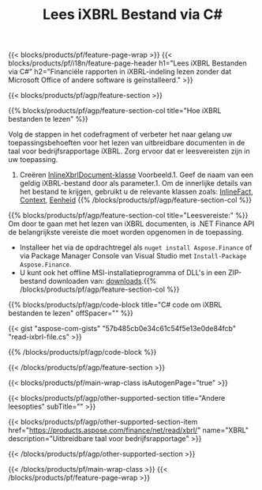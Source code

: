 ﻿---
title: Lees iXBRL Bestand via C#
description: Voorbeeldcode voor het lezen van iXBRL-bestanden. Gebruik API voorbeeldcode om batchbestanden iXBRL te lezen in op .NET gebaseerde applicaties. 
url: /nl/net/read/ixbrl/
family: finance
platformtag: net
feature: read
informat: iXBRL
outformat: 
otherformats: 
---
{{< blocks/products/pf/feature-page-wrap >}}
{{< blocks/products/pf/i18n/feature-page-header h1="Lees iXBRL Bestanden via C#" h2="Financiële rapporten in iXBRL-indeling lezen zonder dat Microsoft Office of andere software is geïnstalleerd." >}}

{{< blocks/products/pf/agp/feature-section >}}

{{% blocks/products/pf/agp/feature-section-col title="Hoe iXBRL bestanden te lezen" %}}

Volg de stappen in het codefragment of verbeter het naar gelang uw toepassingsbehoeften voor het lezen van uitbreidbare documenten in de taal voor bedrijfsrapportage iXBRL. Zorg ervoor dat er leesvereisten zijn in uw toepassing.

1. Creëren [InlineXbrlDocument-klasse](https://apireference.aspose.com/finance/net/aspose.finance.xbrl.inline/inlinexbrldocument) Voorbeeld.1. Geef de naam van een geldig iXBRL-bestand door als parameter.1. Om de innerlijke details van het bestand te krijgen, gebruikt u de relevante klassen zoals: [InlineFact](https://apireference.aspose.com/finance/net/aspose.finance.xbrl.inline/inlinefact), [Context](https://apireference.aspose.com/finance/net/aspose.finance.xbrl/context), [Eenheid](https://apireference.aspose.com/finance/net/aspose.finance.xbrl/unit) 
{{% /blocks/products/pf/agp/feature-section-col %}}

{{% blocks/products/pf/agp/feature-section-col title="Leesvereiste:" %}}
Om door te gaan met het lezen van iXBRL documenten, is .NET Finance API de belangrijkste vereiste die moet worden opgenomen in de toepassing. 
- Installeer het via de opdrachtregel als ```nuget install Aspose.Finance``` of via Package Manager Console van Visual Studio met ```Install-Package Aspose.Finance```.
- U kunt ook het offline MSI-installatieprogramma of DLL's in een ZIP-bestand downloaden van: [downloads](https://downloads.aspose.com/finance/net).{{% /blocks/products/pf/agp/feature-section-col %}}

{{% blocks/products/pf/agp/code-block title="C# code om iXBRL bestanden te lezen" offSpacer="" %}}

{{< gist "aspose-com-gists" "57b485cb0e34c61c54f5e13e0de84fcb" "read-ixbrl-file.cs" >}}

{{% /blocks/products/pf/agp/code-block %}}

{{< /blocks/products/pf/agp/feature-section >}}

{{< blocks/products/pf/main-wrap-class isAutogenPage="true" >}}

{{< blocks/products/pf/agp/other-supported-section title="Andere leesopties" subTitle="" >}}

{{< blocks/products/pf/agp/other-supported-section-item href="https://products.aspose.com/finance/net/read/xbrl/" name="XBRL" description="Uitbreidbare taal voor bedrijfsrapportage" >}}

{{< /blocks/products/pf/agp/other-supported-section >}}

{{< /blocks/products/pf/main-wrap-class >}}
{{< /blocks/products/pf/feature-page-wrap >}}